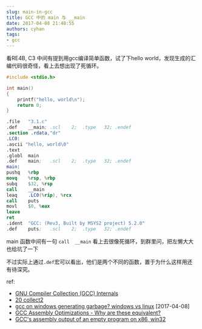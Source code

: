```yaml
---
slug: main-in-gcc
title: GCC 中的 main 与 __main
date: 2017-04-08 21:48:55
authors: cyhan
tags:
- gcc
---
```


看RE4B, C3 中间有提到用gcc编译简单函数，试了下hello world，发现生成的汇编代码很奇怪，看上去想出现了死循环。

<!-- truncate -->

```c  3.1.c
#include <stdio.h>

int main() 
{
    printf("hello, world\n");
    return 0;
}
```

```nasm 得到的汇编代码 3.1.s
.file	"3.1.c"
.def	__main;	.scl	2;	.type	32;	.endef
.section .rdata,"dr"
.LC0:
.ascii "hello, world\0"
.text
.globl	main
.def	main;	.scl	2;	.type	32;	.endef
main:
pushq	%rbp
movq	%rsp, %rbp
subq	$32, %rsp
call	__main
leaq	.LC0(%rip), %rcx
call	puts
movl	$0, %eax
leave
ret
.ident	"GCC: (Rev3, Built by MSYS2 project) 5.2.0"
.def	puts;	.scl	2;	.type	32;	.endef
```

main 函数中间有一句 `call	__main` 看上去很像死循环，到群里问，把左懒大大也给坑了一下

不过实际上通过`.def`宏可以看出，他们是两个不同的函数，置于为什么这样用还有待深究。

ref:

- [GNU Compiler Collection (GCC) Internals](http://www.delorie.com/gnu/docs/gcc/gccint_149.html)
- [20 collect2](https://gcc.gnu.org/onlinedocs/gccint/Collect2.html#Collect2)
- [gcc on windows generating garbage? windows vs linux](http://stackoverflow.com/questions/19552816/gcc-on-windows-generating-garbage-windows-vs-linux/19553974#19553974)
    [2017-04-08]
- [GCC Assembly Optimizations - Why are these equivalent?](http://stackoverflow.com/questions/31166773/gcc-assembly-optimizations-why-are-these-equivalent)
- [GCC's assembly output of an empty program on x86, win32](http://stackoverflow.com/questions/1317081/gccs-assembly-output-of-an-empty-program-on-x86-win32/1317202#1317202)
